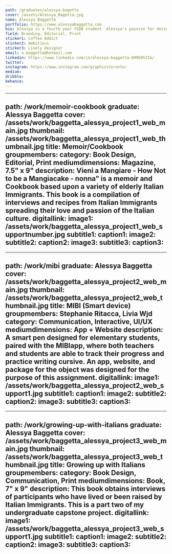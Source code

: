 ```yaml
---
path: /graduates/alessya-bagetta
cover: /assets/Alessya_Bagetta.jpg
name: Alessya Baggetta
portfolio: https://www.alessyabaggetta.com
bio: Alessya is a fourth year YSDN student. Alessya's passion for design began around the age of eight where she was cutting up all of her mother’s magazines and creating what she liked to call “a working masterpiece.” Since then, her divine passion for design has simply grown stronger each day as she hopes to create a more artistically inclined world! Her design strengths can be seen through branding, print and editorial. When she is not designing, she enjoys travelling around the world and familiarizing herself with diverse cultures. She relies on fitness as a get away from stress which helps expand her creativity and perspective on life. She hopes to land a job at an agency Downtown, Toronto and branch off into other large cities and countries like Australia, New York, Los Angeles and wherever else the design world can take her.
field: Branding, Editorial, Print
sticker1: Coffee Addict
sticker2: Ambitious
sticker3: Lively Designer 
email: a.baggetta@hotmail.com
linkedin: https://www.linkedin.com/in/alessya-baggetta-909b9511b/
twitter:
instagram: https://www.instagram.com/graphicstoronto/
medium:
dribble:
behance:
---
```


---
path: /work/memoir-cookbook
graduate: Alessya Baggetta
cover: /assets/work/baggetta_alessya_project1_web_main.jpg
thumbnail: /assets/work/baggetta_alessya_project1_web_thumbnail.jpg
title: Memoir/Cookbook
groupmembers:
category: Book Design, Editorial, Print
mediumdimensions: Magazine, 7.5" x 9"
description: Vieni a Mangiare - How Not to be a Mangiacake - nonna" is a memoir and Cookbook based upon a variety of elderly Italian Immigrants. This book is a compilation of interviews and recipes from Italian Immigrants spreading their love and passion of the Italian culture.
digitallink:
image1: /assets/work/baggetta_alessya_project1_web_supportnumber.jpg
subtitle1: 
caption1: 
image2:
subtitle2: 
caption2: 
image3:
subtitle3: 
caption3: 
---

---
path: /work/mibi
graduate: Alessya Baggetta
cover: /assets/work/baggetta_alessya_project2_web_main.jpg
thumbnail: /assets/work/baggetta_alessya_project2_web_thumbnail.jpg
title: MIBI (Smart device)
groupmembers: Stephanie Ritacca, Livia Wjd
category: Communication, Interactive, UI/UX
mediumdimensions: App + Website
description: A smart pen designed for elementary students, paired with the MIBIapp, where both teachers and students are able to track their progress and practice writing cursive. An app, website, and package for the object was designed for the purpose of this assignment.
digitallink:
image1: /assets/work/baggetta_alessya_project2_web_support1.jpg
subtitle1:
caption1:
image2:
subtitle2:
caption2:
image3:
subtitle3:
caption3:
---

---
path: /work/growing-up-with-italians
graduate: Alessya Baggetta
cover: /assets/work/baggetta_alessya_project3_web_main.jpg
thumbnail: /assets/work/baggetta_alessya_project3_web_thumbnail.jpg
title: Growing up with Italians
groupmembers:
category: Book Design, Communication, Print
mediumdimensions: Book, 7" x 9"
description: This book obtains interviews of participants who have lived or been raised by Italian Immigrants. This is a part two of my undergraduate capstone project. 
digitallink:
image1: /assets/work/baggetta_alessya_project3_web_support1.jpg
subtitle1:
caption1:
image2:
subtitle2:
caption2:
image3:
subtitle3:
caption3:
---
